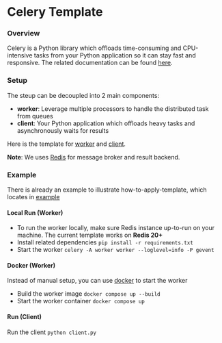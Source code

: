 # Celery Template

### Overview

Celery is a Python library which offloads time-consuming and CPU-intensive tasks from your Python application so it can stay fast and responsive. The related documentation can be found [here](https://docs.celeryq.dev/en/latest/userguide/workers.html).

### Setup

The steup can be decoupled into 2 main components:

-   **worker**: Leverage multiple processors to handle the distributed task from queues
-   **client**: Your Python application which offloads heavy tasks and asynchronously waits for results

Here is the template for [worker](./worker/) and [client](./client/).

**Note**: We uses [Redis](https://redis.io/) for message broker and result backend.

### Example

There is already an example to illustrate how-to-apply-template, which locates in [example](./examples/)

#### Local Run (Worker)

-   To run the worker locally, make sure Redis instance up-to-run on your machine. The current template works on **Redis 20+**
-   Install related dependencies `pip install -r requirements.txt`
-   Start the worker `celery -A worker worker --loglevel=info -P gevent`

#### Docker (Worker)

Instead of manual setup, you can use [docker]() to start the worker

-   Build the worker image `docker compose up --build`
-   Start the worker container `docker compose up`

#### Run (Client)

Run the client `python client.py`
